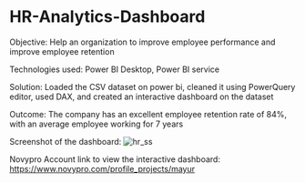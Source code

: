 # HR-Analytics-Dashboard

Objective:  Help an organization to improve employee performance and improve employee retention

Technologies used: Power BI Desktop, Power BI service

Solution: Loaded the CSV dataset on power bi, cleaned it using PowerQuery editor, used DAX, and created an interactive dashboard on the dataset

Outcome: The company has an excellent employee retention rate of 84%, with an average employee working for 7 years

Screenshot of the dashboard:
![hr_ss](https://user-images.githubusercontent.com/54434692/229275206-651ed478-3e7c-474c-9fe9-d8c625a18682.PNG)


Novypro Account link to view the interactive dashboard:
 https://www.novypro.com/profile_projects/mayur
